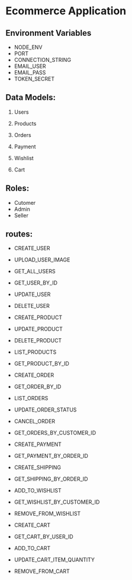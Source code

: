 # Ecommerce Application

## Environment Variables

- NODE_ENV
- PORT
- CONNECTION_STRING
- EMAIL_USER
- EMAIL_PASS
- TOKEN_SECRET

## Data Models:

1. Users

2. Products

3. Orders

4. Payment

5. Wishlist

6. Cart

## Roles:

- Cutomer
- Admin
- Seller

## routes:

- CREATE_USER
- UPLOAD_USER_IMAGE
- GET_ALL_USERS
- GET_USER_BY_ID
- UPDATE_USER
- DELETE_USER

- CREATE_PRODUCT
- UPDATE_PRODUCT
- DELETE_PRODUCT
- LIST_PRODUCTS
- GET_PRODUCT_BY_ID

- CREATE_ORDER
- GET_ORDER_BY_ID
- LIST_ORDERS
- UPDATE_ORDER_STATUS
- CANCEL_ORDER
- GET_ORDERS_BY_CUSTOMER_ID

- CREATE_PAYMENT
- GET_PAYMENT_BY_ORDER_ID

- CREATE_SHIPPING
- GET_SHIPPING_BY_ORDER_ID

- ADD_TO_WISHLIST
- GET_WISHLIST_BY_CUSTOMER_ID
- REMOVE_FROM_WISHLIST

- CREATE_CART
- GET_CART_BY_USER_ID
- ADD_TO_CART
- UPDATE_CART_ITEM_QUANTITY
- REMOVE_FROM_CART

